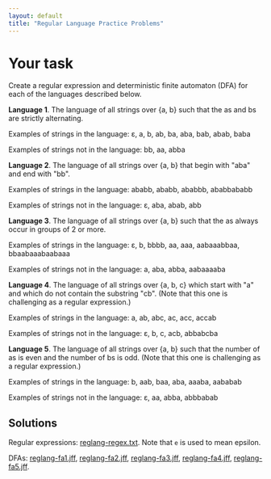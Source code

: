 ```yaml
---
layout: default
title: "Regular Language Practice Problems"
---
```


# Your task

Create a regular expression and deterministic finite automaton (DFA) for each of the languages described below.

**Language 1**.  The language of all strings over {a, b} such that the as and bs are strictly alternating.

Examples of strings in the language: ε, a, b, ab, ba, aba, bab, abab, baba

Examples of strings not in the language: bb, aa, abba

**Language 2**.  The language of all strings over {a, b} that begin with "aba" and end with "bb".

Examples of strings in the language: ababb, ababb, ababbb, ababbababb

Examples of strings not in the language: ε, aba, abab, abb

**Language 3**.  The language of all strings over {a, b} such that the as always occur in groups of 2 or more.

Examples of strings in the language: ε, b, bbbb, aa, aaa, aabaaabbaa, bbaabaaabaabaaa

Examples of strings not in the language: a, aba, abba, aabaaaaba

**Language 4**.  The language of all strings over {a, b, c} which start with "a" and which do not contain the substring "cb".  (Note that this one is challenging as a regular expression.)

Examples of strings in the language: a, ab, abc, ac, acc, accab

Examples of strings not in the language: ε, b, c, acb, abbabcba

**Language 5**.  The language of all strings over {a, b} such that the number of as is even and the number of bs is odd.  (Note that this one is challenging as a regular expression.)

Examples of strings in the language: b, aab, baa, aba, aaaba, aababab

Examples of strings not in the language: ε, aa, abba, abbbabab

## Solutions

Regular expressions: [reglang-regex.txt](reglang-regex.txt).  Note that `e` is used to mean epsilon.

DFAs: [reglang-fa1.jff](reglang-fa1.jff), [reglang-fa2.jff](reglang-fa2.jff), [reglang-fa3.jff](reglang-fa3.jff), [reglang-fa4.jff](reglang-fa4.jff), [reglang-fa5.jff](reglang-fa5.jff).
